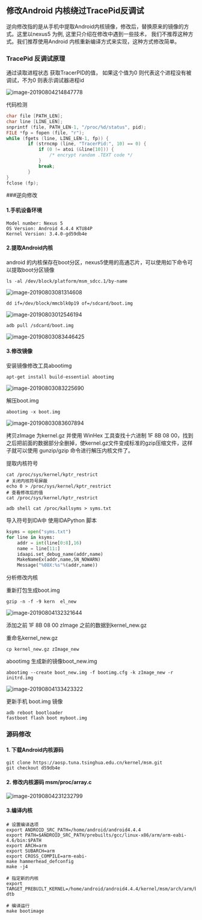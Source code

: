 ## 修改Android 内核绕过TracePid反调试

逆向修改指的是从手机中提取Android内核镜像，修改后，替换原来的镜像的方式。这里以nexus5 为例, 这里只介绍在修改中遇到一些技术， 我们不推荐这种方式。我们推荐使用Android 内核重新编译方式来实现，这种方式修改简单。

### TracePid 反调试原理

通过读取进程状态 获取TracerPID的值， 如果这个值为0 则代表这个进程没有被调试，不为0 则表示调试器进程id

![image-20190804214847778](assets/image-20190804214847778.png)

代码检测

``` c
char file [PATH_LEN];
char line [LINE_LEN];
snprintf (file, PATH_LEN-1, "/proc/%d/status", pid);    
FILE *fp = fopen (file, "r"); 
while (fgets (line, LINE_LEN-1, fp)) {
        if (strncmp (line, "TracerPid:", 10) == 0) {
            if (0 != atoi (&line[10])) {
                /* encrypt random .TEXT code */
            }
            break;
        }
}
fclose (fp);
```



###逆向修改

#### 1.手机设备环境

```shell
Model number: Nexus 5
OS Version: Android 4.4.4 KTU84P
Kernel Version: 3.4.0-gd59db4e
```

#### 2.提取Android内核

android 的内核保存在boot分区，nexus5使用的高通芯片，可以使用如下命令可以提取boot分区镜像 

```shell
ls -al /dev/block/platform/msm_sdcc.1/by-name
```

![image-20190803081314608](assets/image-20190803081314608.png)

```shell
dd if=/dev/block/mmcblk0p19 of=/sdcard/boot.img
```

![image-20190803012546194](assets/image-20190803012546194.png)

```shell
adb pull /sdcard/boot.img
```

![image-20190803083446425](assets/image-20190803083446425.png)



#### 3.修改镜像

安装镜像修改工具abootimg

```
apt-get install build-essential abootimg  
```

![image-20190803083225690](assets/image-20190803083225690.png)

解压boot.img

```
abootimg -x boot.img
```

![image-20190803083607894](assets/image-20190803083607894.png)

拷贝zImage 为kernel.gz 并使用 WinHex 工具查找十六进制 1F 8B 08 00，找到之后把前面的数据部分全删掉，使kernel.gz文件变成标准的gzip压缩文件，这样子就可以使用  gunzip/gzip 命令进行解压内核文件了。



提取内核符号

```shell
cat /proc/sys/kernel/kptr_restrict  
# 关闭内核符号屏蔽  
echo 0 > /proc/sys/kernel/kptr_restrict     
# 查看修改后的值  
cat /proc/sys/kernel/kptr_restrict  
```

```shell
adb shell cat /proc/kallsyms > syms.txt
```

导入符号到IDA中 使用IDAPython 脚本

```python
ksyms = open("syms.txt")  
for line in ksyms:  
    addr = int(line[0:8],16)  
    name = line[11:]  
    idaapi.set_debug_name(addr,name)  
    MakeNameEx(addr,name,SN_NOWARN)
    Message("%08X:%s"%(addr,name))  
```

分析修改内核

重新打包生成boot.img

```
gzip -n -f -9 kern	el_new
```

![image-20190804132321644](assets/image-20190804132321644.png)

添加之前 1F 8B 08 00 zImage 之前的数据到kernel_new.gz

重命名kernel_new.gz  

```
cp kernel_new.gz zImage_new
```

abootimg 生成新的镜像boot_new.img

```shell
abootimg --create boot_new.img -f bootimg.cfg -k zImage_new -r initrd.img
```

![image-20190804133423322](assets/image-20190804133423322.png)

更新手机 boot.img 镜像

```
adb reboot bootloader
fastboot flash boot myboot.img
```



### 源码修改

#### 1. 下载Android内核源码 

```shell
git clone https://aosp.tuna.tsinghua.edu.cn/kernel/msm.git
git checkout d59db4e
```

#### 2. 修改内核源码 msm/proc/array.c

![image-20190804231232799](assets/image-20190804231232799.png)



#### 3.编译内核

```shell
# 设置编译选项
export ANDROID_SRC_PATH=/home/android/android4.4.4
export PATH=$ANDROID_SRC_PATH/prebuilts/gcc/linux-x86/arm/arm-eabi-4.6/bin:$PATH
export ARCH=arm
export SUBARCH=arm
export CROSS_COMPILE=arm-eabi-
make hammerhead_defconfig
make -j4

# 指定新的内核
export TARGET_PREBUILT_KERNEL=/home/android/android4.4.4/kernel/msm/arch/arm/boot/zImage-dtb

# 编译运行
make bootimage
```

